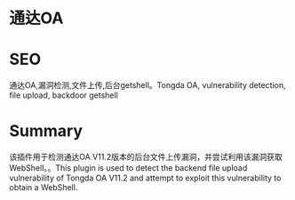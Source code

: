 # 通达OA
# SEO
通达OA,漏洞检测,文件上传,后台getshell。Tongda OA, vulnerability detection, file upload, backdoor getshell
# Summary
该插件用于检测通达OA V11.2版本的后台文件上传漏洞，并尝试利用该漏洞获取WebShell。。This plugin is used to detect the backend file upload vulnerability of Tongda OA V11.2 and attempt to exploit this vulnerability to obtain a WebShell.
